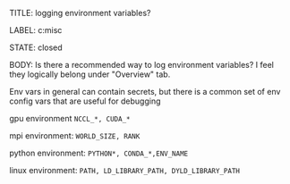 TITLE:
logging environment variables?

LABEL:
c:misc

STATE:
closed

BODY:
Is there a recommended way to log environment variables? I feel they logically belong under "Overview" tab.

Env vars in general can contain secrets, but there is a common set of env config vars that are useful for debugging

gpu environment
`NCCL_*, CUDA_*`

mpi environment:
`WORLD_SIZE, RANK`

python environment:
`PYTHON*, CONDA_*,ENV_NAME`

linux environment:
`PATH, LD_LIBRARY_PATH, DYLD_LIBRARY_PATH`

